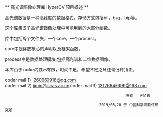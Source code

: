 ﻿
 **
高光谱图像处理库 HyperCV 项目概述
** 

高光谱数据是一种高维度的数据格式，存储方式包括bil，bsq，bip等。

这个库集成了高光谱图像处理中可能用到的大部分函数。

库中包括两个文件夹，一个core，一个process。

core中是存放核心的声明以及框架函数。

process中是数据处理模块,包括高光谱和二维数据图像。

本库由于coder的技术有限，时间不足，希望不足之处还请批评指正。

coder mail 1）260960918@qq.com  
coder mail 2) jimin@iscas.ac.cn
coder mail 3) 13126646699@163.com

 

                                                           编者   李济民

			                                   2019/05/20 于 中国科学院软件研究所
